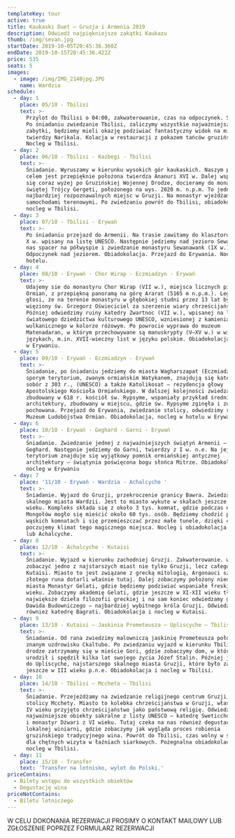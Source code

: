 ```yaml
---
templateKey: tour
active: true
title: Kaukaski Duet – Gruzja i Armenia 2019
description: Odwiedź najpiękniejsze zakątki Kaukazu
thumb: /img/sevan.jpg
startDate: 2019-10-05T20:45:36.360Z
endDate: 2019-10-15T20:45:36.422Z
price: 535
seats: 5
images:
  - image: /img/IMG_2140jpg.JPG
    name: Wardzia
schedule:
  - day: 1
    place: 05/10 - Tbilisi
    text: >-
      Przylot do Tbilisi o 04:00, zakwaterowanie, czas na odpoczynek. Śniadanie.
      Po śniadaniu zwiedzanie Tbilisi, zaliczymy wszystkie najważniejsze
      zabytki, będziemy mieli okazję podziwiać fantastyczny widok na miasto z
      twierdzy Narikala. Kolacja w restauracji z pokazem tańców gruzińskich.
      Nocleg w Tbilisi.
  - day: 2
    place: 06/10 - Tbilisi - Kazbegi - Tbilisi
    text: >-
      Śniadanie. Wyruszamy w kierunku wysokich gór kaukaskich. Naszym pierwszym
      celem jest przepięknie położona twierdza Ananuri XVI w. Dalej wspinając
      się coraz wyżej po Gruzińskiej Wojennej Drodze, docieramy do monastyru
      świętej Trójcy Gergeti, położonego na wys. 2020 m. n.p.m. To jedno z
      najbardziej rozpoznawalnych miejsc w Gruzji. Na monastyr wjeżdżamy
      samochodami terenowymi. Po zwiedzaniu powrót do Tbilisi, obiadokolacja,
      nocleg w Tbilisi.
  - day: 3
    place: 07/10 - Tbilisi - Erywań
    text: >-
      Po śniadaniu przejazd do Armenii. Na trasie zawitamy do klasztoru Hachpat
      X w. wpisany na listę UNESCO. Następnie jedziemy nad jezioro Sewan – czeka
      nas spacer na półwyspie i zwiedzanie monastyru Sewanawank (IX w.).
      Odpoczynek nad jeziorem. Obiadokolacja. Przejazd do Erywania. Nocleg w
      hotelu.
  - day: 4
    place: 08/10 - Erywań - Chor Wirap - Eczmiadzyn - Erywań
    text: >-
      Udajemy sie do monastyru Chor Wirap (VII w.), miejsca licznych pielgrzymek
      Ormian, z przepiękną panoramą na górę Ararat (5165 m n.p.m.). Legenda
      głosi, że na terenie monastyru w głębokiej studni przez 13 lat był
      więziony św. Grzegorz Oświeciciel za szerzenie wiary chrześcijańskiej.
      Później odwiedzimy ruiny katedry Zwartnoc (VII w.), wpisanej na listę
      światowego dziedzictwa kulturowego UNESCO, wzniesionej z kamienia
      wulkanicznego w kolorze różowym. Po powrocie wyprawa do muzeum
      Matenadaran, w którym przechowywane są manuskrypty (V–XV w.) w wielu
      językach, m.in. XVII-wieczny list w języku polskim. Obiadokolacja i nocleg
      w Erywaniu.
  - day: 5
    place: 09/10 - Erywań - Eczmiadzyn - Erywań
    text: >-
      Śniadanie, po śniadaniu jedziemy do miasta Wagharszapat (Eczmiadzyn). Na
      sporym terytorium, zwanym ormiańskim Watykanem, znajdują się katedralny
      sobór z 303 r., (UNESCO) a także Katolikosat – rezydencja głowy
      Apostolskiego Kościoła Ormiańskiego. W dalszej kolejności zwiedzamy
      zbudowany w 618 r. kościół św. Rypsyme, wspaniały przykład średniowiecznej
      architektury, zbudowany w miejscu, gdzie św. Rypsyme zginęła i została
      pochowana. Przejazd do Erywania, zwiedzanie stolicy, odwiedzimy również
      Muzeum Ludobójstwa Ormian. Obiadokolacja, nocleg w hotelu w Erywaniu.
  - day: 6
    place: 10/10 - Erywań - Geghard - Garni - Erywań
    text: >-
      Śniadanie. Zwiedzanie jednej z najważniejszych świątyń Armenii – klasztoru
      Geghard. Następnie jedziemy do Garni, twierdzy z I w. n.e. Na jej
      terytorium znajduje się wyjątkowy pomnik ormiańskiej antycznej
      architektury – świątynia poświęcona bogu słońca Mitrze. Obiadokolacja i
      nocleg w Erywaniu
  - day: 7
    place: '11/10 - Erywań - Wardzia - Achalcyche '
    text: >-
      Śniadanie. Wyjazd do Gruzji, przekroczenie granicy Bawra. Zwiedzanie
      skalnego miasta Wardzii. Jest to miasto wykute w skałach jeszcze w XII
      wieku. Kompleks składa się z około 3 tys. komnat, gdzie podczas najazdów
      Mongołów mogło się mieścić około 60 tys. osób. Będziemy chodzić po małych,
      wąskich komnatach i się przemieszczać przez małe tunele, dzięki czemu
      poczujemy klimat tego magicznego miejsca. Nocleg i obiadokolacja w Wardzii
      lub Achalcyche.
  - day: 8
    place: 12/10 - Achalcyche - Kutaisi
    text: >-
      Śniadanie. Wyjazd w kierunku zachodniej Gruzji. Zakwaterowanie. wyruszamy
      zobaczyć jedno z najstarszych miast nie tylko Gruzji, lecz całego świata –
      Kutaisi. Miasto to jest związane z grecką mitologią, Argonauci szukając
      złotego runa dotarli właśnie tutaj. Dalej zobaczymy położony niedaleko
      miasta Monastyr Gelati, gdzie będziemy podziwiać wspaniałe freski z XI
      wieku. Zobaczymy akademię Gelati, gdzie jeszcze w XI-XII wieku tłumaczyli
      największe dzieła filozofii greckiej i na sam koniec odwiedzamy grób
      Dawida Budowniczego – najbardziej wybitnego króla Gruzji. Odwiedzimy
      również katedrę Bagrati. Obiadokolacja i nocleg w Kutaisi.
  - day: 9
    place: 13/10 - Kutaisi – Jaskinia Prometeusza – Upliscyche – Tbilisi
    text: >-
      Śniadanie. Od rana zwiedzimy malowniczą jaskinię Prometeusza położoną w
      znanym uzdrowisku Ckaltubo. Po zwiedzaniu wyjazd w kierunku Tbilisi. Po
      drodze zatrzymamy się w mieście Gori, gdzie zobaczymy dom, w którym się
      urodził i spędził kilka lat swojego życia Józef Stalin. Później jedziemy
      do Upliscyche, najstarszego skalnego miasta Gruzji, które było zamieszkane
      jeszcze w III wieku p.n.e. Obiadokolacja i nocleg w Tbilisi.
  - day: 10
    place: 14/10 - Tbilisi – Mccheta – Tbilisi
    text: >-
      Śniadanie. Przejeżdżamy na zwiedzanie religijnego centrum Gruzji, starej
      stolicy Mcchety. Miasto to kolebka chrześcijaństwa w Gruzji, właśnie tu w
      IV wieku przyjęto chrześcijaństwo jako państwową religię. Odwiedzimy
      najważniejsze obiekty sakralne z listy UNESCO – katedrę Sweticchoweli z XI
      i monastyr Dżwari z VI wieku. Tutaj czeka na nas również degustacja wina w
      lokalnej winiarni, gdzie zobaczymy jak wygląda proces robienia
      gruzińskiego tradycyjnego wina. Powrót do Tbilisi, czas wolny w stolicy,
      dla chętnych wizyta w łaźniach siarkowych. Pożegnalna obiadokolacja i
      nocleg w Tbilisi.
  - day: 11
    place: 15/10 - Transfer
    text: 'Transfer na lotnisko, wylot do Polski.'
priceContains:
  - Bilety wstępu do wszystkich obiektów
  - Degustację wina
priceNotContains:
  - Biletu lotniczego
---
```

W CELU DOKONANIA REZERWACJI PROSIMY O KONTAKT MAILOWY LUB ZGŁOSZENIE POPRZEZ FORMULARZ REZERWACJI
